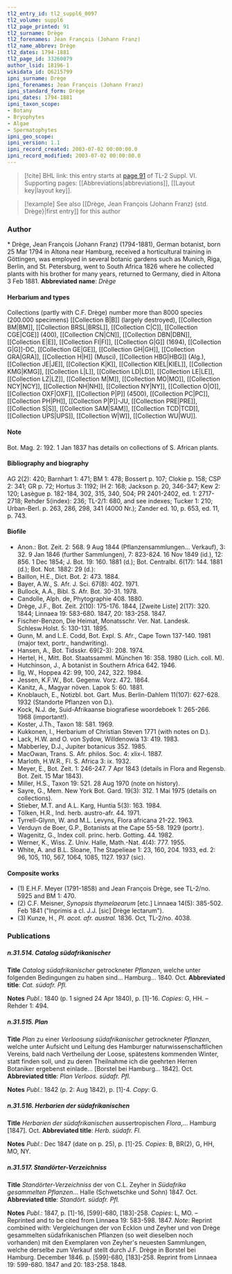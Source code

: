 ```yaml
---
tl2_entry_id: tl2_suppl6_0097
tl2_volume: suppl6
tl2_page_printed: 91
tl2_surname: Drège
tl2_forenames: Jean François (Johann Franz)
tl2_name_abbrev: Drège
tl2_dates: 1794-1881
tl2_page_id: 33260079
author_lsid: 18196-1
wikidata_id: Q6215799
ipni_surname: Drège
ipni_forenames: Jean François (Johann Franz)
ipni_standard_form: Drège
ipni_dates: 1794-1881
ipni_taxon_scope: 
- Botany
- Bryophytes
- Algae
- Spermatophytes
ipni_geo_scope: 
ipni_version: 1.1
ipni_record_created: 2003-07-02 00:00:00.0
ipni_record_modified: 2003-07-02 00:00:00.0
---
```



> [!cite] BHL link: this entry starts at [page 91](https://www.biodiversitylibrary.org/page/33260079) of TL-2 Suppl. VI.
> Supporting pages: [[Abbreviations|abbreviations]], [[Layout key|layout key]].

> [!example] See also [[Drège, Jean François (Johann Franz) {std. Drège}|first entry]] for this author

### Author

\* Drège, Jean François (Johann Franz) (1794-1881), German botanist, born 25 Mar 1794 in Altona near Hamburg, received a horticultural training in Göttingen, was employed in several botanic gardens such as Munich, Riga, Berlin, and St. Petersburg, went to South Africa 1826 where he collected plants with his brother for many years, returned to Germany, died in Altona 3 Feb 1881. 
**Abbreviated name**: *Drège*

#### Herbarium and types

Collections (partly with C.F. Drège) number more than 8000 species (200.000 specimens) [[Collection B|B]] (largely destroyed), [[Collection BM|BM]], [[Collection BRSL|BRSL]], [[Collection C|C]], [[Collection CGE|CGE]] (400), [[Collection CN|CN]], [[Collection DBN|DBN]], [[Collection E|E]], [[Collection FI|FI]], [[Collection G|G]] (1694), [[Collection G|G]]-DC, [[Collection GE|GE]], [[Collection GH|GH]], [[Collection GRA|GRA]], [[Collection H|H]] (Musci), [[Collection HBG|HBG]] (Alg.), [[Collection JE|JE]], [[Collection K|K]], [[Collection KIEL|KIEL]], [[Collection KMG|KMG]], [[Collection L|L]], [[Collection LD|LD]], [[Collection LE|LE]], [[Collection LZ|LZ]], [[Collection M|M]], [[Collection MO|MO]], [[Collection NCY|NCY]], [[Collection NH|NH]], [[Collection NY|NY]], [[Collection O|O]], [[Collection OXF|OXF]], [[Collection P|P]] (4500), [[Collection PC|PC]], [[Collection PH|PH]], [[Collection P|P]]-JU, [[Collection PRE|PRE]], [[Collection S|S]], [[Collection SAM|SAM]], [[Collection TCD|TCD]], [[Collection UPS|UPS]], [[Collection W|W]], [[Collection WU|WU]].

#### Note

Bot. Mag. 2: 192. 1 Jan 1837 has details on collections of S. African plants.

#### Bibliography and biography

AG 2(2): 420; Barnhart 1: 471; BM 1: 478; Bossert p. 107; Clokie p. 158; CSP 2: 341; GR p. 72; Hortus 3: 1192; IH 2: 168; Jackson p. 20, 346-347; Kew 2: 120; Lasègue p. 182-184, 302, 315, 340, 504; PR 2401-2402, ed. 1: 2717-2718; Rehder 5(index): 236; TL-2/1: 680, and see indexes; Tucker 1: 210; Urban-Berl. p. 263, 286, 298, 341 (4000 Nr.); Zander ed. 10, p. 653, ed. 11, p. 743.

#### Biofile

- Anon.: Bot. Zeit. 2: 568. 9 Aug 1844 (Pflanzensammlungen... Verkauf), 3: 32. 9 Jan 1846 (further Sammlungen), 7: 823-824. 16 Nov 1849 (id.), 12: 856. 1 Dec 1854; J. Bot. 19: 160. 1881 (d.); Bot. Centralbl. 6(17): 144. 1881 (d.); Bot. Not. 1882: 29 (d.):
- Baillon, H.E., Dict. Bot. 2: 473. 1884.
- Bayer, A.W., S. Afr. J. Sci. 67(8): 402. 1971.
- Bullock, A.A., Bibl. S. Afr. Bot. 30-31. 1978.
- Candolle, Alph. de, Phytographie 408. 1880.
- Drège, J.F., Bot. Zeit. 2(10): 175-176. 1844, \[Zweite Liste\] 2(17): 320. 1844; Linnaea 19: 583-680. 1847, 20: 183-258. 1847.
- Fischer-Benzon, Die Heimat, Monatsschr. Ver. Nat. Landesk. Schlesw.Holst. 5: 130-131. 1895.
- Gunn, M. and L.E. Codd, Bot. Expl. S. Afr., Cape Town 137-140. 1981 (major text, portr., handwriting).
- Hansen, A., Bot. Tidsskr. 69(2-3): 208. 1974.
- Hertel, H., Mitt. Bot. Staatssamml. München 16: 358. 1980 (Lich. coll. M).
- Hutchinson, J., A botanist in Southern Africa 642. 1946.
- Ilg, W., Hoppea 42: 99, 100, 242, 322. 1984.
- Jessen, K.F.W., Bot. Gegenw. Vorz. 472. 1864.
- Kanitz, A., Magyar növen. Lapok 5: 60. 1881.
- Knoblauch, E., Notizbl. bot. Gart. Mus. Berlin-Dahlem 11(107): 627-628. 1932 (Standorte Pflanzen von D.).
- Kock, N.J. de, Suid-Afrikaanse biografiese woordeboek 1: 265-266. 1968 (important!).
- Koster, J.Th., Taxon 18: 581. 1969.
- Kukkonen, I., Herbarium of Christian Steven 1771 (with notes on D.).
- Lack, H.W. and O. von Sydow, Willdenowia 13: 419. 1983.
- Mabberley, D.J., Jupiter botanicus 352. 1985.
- MacOwan, Trans. S. Afr. philos. Soc. 4: xlix-l. 1887.
- Marloth, H.W.R., Fl. S. Africa 3: ix. 1932.
- Meyer, E., Bot. Zeit. 1: 246-247. 7 Apr 1843 (details in Flora and Regensb. Bot. Zeit. 15 Mar 1843).
- Miller, H.S., Taxon 19: 521. 28 Aug 1970 (note on history).
- Sayre, G., Mem. New York Bot. Gard. 19(3): 312. 1 Mai 1975 (details on collections).
- Stieber, M.T. and A.L. Karg, Huntia 5(3): 163. 1984.
- Tölken, H.R., Ind. herb. austro-afr. 44. 1971.
- Tyrrell-Glynn, W. and M.L. Levyns, Flora africana 21-22. 1963.
- Verduyn de Boer, G.P., Botanists at the Cape 55-58. 1929 (portr.).
- Wagenitz, G., Index coll. princ. herb. Gotting. 44. 1982.
- Werner, K., Wiss. Z. Univ. Halle, Math.-Nat. 4(4): 777. 1955.
- White, A. and B.L. Sloane, The Stapelieae 1: 23, 160, 204. 1933, ed. 2: 96, 105, 110, 567, 1064, 1085, 1127. 1937 (sic).

#### Composite works

- (1) E.H.F. Meyer (1791-1858) and Jean François Drège, see TL-2/no. 5925 and BM 1: 470.
- (2) C.F. Meisner, *Synopsis thymelaearum* \[etc.\] Linnaea 14(5): 385-502. Feb 1841 ("Inprimis a cl. J.J. \[sic\] Drège lectarum").
- (3) Kunze, H., *Pl. acot. afr. austral.* 1836. Oct, TL-2/no. 4038.

### Publications

##### n.31.514. Catalog südafrikanischer

**Title**
*Catalog südafrikanischer* getrockneter *Pflanzen*, welche unter folgenden Bedingungen zu haben sind... Hamburg... 1840. Oct.
**Abbreviated title**: *Cat. südafr. Pfl.*

**Notes**
*Publ*.: 1840 (p. 1 signed 24 Apr 1840), p. \[1\]-16. *Copies*: G, HH. – Rehder 1: 494.

##### n.31.515. Plan

**Title**
*Plan* zu einer *Verloosung südafrikanischer* getrockneter *Pflanzen*, welche unter Aufsicht und Leitung des Hamburger naturwissenschaftlichen Vereins, bald nach Vertheilung der Loose, spätestens kommenden Winter, statt finden soll, und zu deren Theilnahme ich die geehrten Herren Botaniker ergebenst einlade... \[Borstel bei Hamburg... 1842\]. Oct.
**Abbreviated title**: *Plan Verloos. südafr. Pfl.*

**Notes**
*Publ*.: 1842 (p. 2: Aug 1842), p. \[1\]-4. *Copy*: G.

##### n.31.516. Herbarien der südafrikanischen

**Title**
*Herbarien der südafrikanischen* aussertropischen *Flora*,... Hamburg \[1847\]. Oct.
**Abbreviated title**: *Herb. südafr. Fl.*

**Notes**
*Publ*.: Dec 1847 (date on p. 25), p. \[1\]-25. *Copies*: B, BR(2), G, HH, MO, NY.

##### n.31.517. Standörter-Verzeichniss

**Title**
*Standörter-Verzeichniss* der von C.L. Zeyher in *Südafrika gesammelten Pflanzen*... Halle (Schwetschke und Sohn) 1847. Oct.
**Abbreviated title**: *Standört. südafr. Pfl.*

**Notes**
*Publ*.: 1847, p. \[1\]-16, \[599\]-680, \[183\]-258. *Copies*: L, MO. – Reprinted and to be cited from Linnaea 19: 583-598. 1847.
*Note*: Reprint combined with: Vergleichungen der von Ecklon und Zeyher und von Drège gesammelten südafrikanischen Pflanzen (so weit dieselben noch vorhanden) mit den Exemplaren von Zeyher's neuesten Sammlungen, welche derselbe zum Verkauf stellt durch J.F. Drège in Borstel bei Hamburg. December 1846. p. \[599\]-680, \[183\]-258. Reprint from Linnaea 19: 599-680. 1847 and 20: 183-258. 1848.

